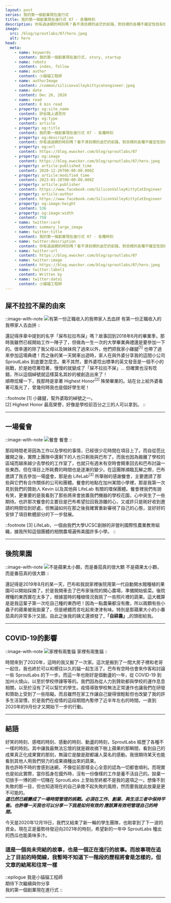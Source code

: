 ```yaml
---
layout: post
series: 我的第一個創業現在進行式
title: 我的第一個創業現在進行式 07 - 各種時刻
description: 你有過迷網的時刻嗎？看不清目標的迷茫的前路，對目標的各種不確定性抱有懷疑，導致不知道是否值得繼續努力下去時，也許和團隊一起驗收一下至今得成果會讓你更有動力。故事在這一篇文章中趕上了現在的時間線 (2020年12月)，回想起過去的種種才發現原來自己項目也有過那麼多的小心情。這篇文章將分享 SproutLabs 的各種難忘時刻，順便也說說綽號「屎布拉拉布屎」的由來。
image:
  src: /blog/sproutlabs/07/hero.jpeg
  alt: hero
head:
  meta:
    - name: keywords
      content: 我的第一個創業現在進行式, story, startup
    - name: robots
      content: index, follow
    - name: author
      content: 小貓貓工程師
    - name: authorImage
      content: /common/siliconvalleykittycatengineer.jpeg
    - name: date
      content: Dec 26, 2020
    - name: read
      content: 8 min read
    - property: og:site_name
      content: 矽谷路上遇見你
    - property: og:type
      content: article
    - property: og:title
      content: 我的第一個創業現在進行式 07 - 各種時刻
    - property: og:description
      content: 你有過迷網的時刻嗎？看不清目標的迷茫的前路，對目標的各種不確定性抱有懷疑，導致不知道是否值得繼續努力下去時，也許和團隊一起驗收一下至今得成果會讓你更有動力。故事在這一篇文章中趕上了現在的時間線 (2020年12月)，回想起過去的種種才發現原來自己項目也有過那麼多的小心情。這篇文章將分享 SproutLabs 的各種難忘時刻，順便也說說綽號「屎布拉拉布屎」的由來。
    - property: og:url
      content: https://blog.ewocker.com/blog/sproutlabs/07
    - property: og:image
      content: https://blog.ewocker.com/blog/sproutlabs/07/hero.jpeg
    - property: article:published_time
      content: 2020-12-26T00:00:00.000Z
    - property: article:modified_time
      content: 2023-03-20T00:00:00.000Z
    - property: article:publisher
      content: https://www.facebook.com/SiliconValleyKittyCatEngineer
    - property: article:author
      content: https://www.facebook.com/SiliconValleyKittyCatEngineer
    - property: og:image:height
      content: 536
    - property: og:image:width
      content: 750
    - name: twitter:card
      content: summary_large_image
    - name: twitter:title
      content: 我的第一個創業現在進行式 07 - 各種時刻
    - name: twitter:description
      content: 你有過迷網的時刻嗎？看不清目標的迷茫的前路，對目標的各種不確定性抱有懷疑，導致不知道是否值得繼續努力下去時，也許和團隊一起驗收一下至今得成果會讓你更有動力。故事在這一篇文章中趕上了現在的時間線 (2020年12月)，回想起過去的種種才發現原來自己項目也有過那麼多的小心情。這篇文章將分享 SproutLabs 的各種難忘時刻，順便也說說綽號「屎布拉拉布屎」的由來。
    - name: twitter:url
      content: https://blog.ewocker.com/blog/sproutlabs/07
    - name: twitter:image
      content: https://blog.ewocker.com/blog/sproutlabs/07/hero.jpeg
    - name: twitter:label1
      content: Written by
    - name: twitter:data1
      content: 小貓貓工程師
---
```


## 屎不拉拉不屎的由來

::image-with-note
![有第一份正職收入的我帶家人去血拼](/blog/sproutlabs/07/shopping.jpeg)
有第一份正職收入的我帶家人去血拼
::

還記得序章中提到的名字「屎布拉拉布屎」嗎？故事回到2018年6月的畢業季，那時我雖然已經開始工作一陣子了，但做為一生一次的大學畢業典禮還是要參加一下的。很幸運的除了我父母以及妹妹飛了過來以外，他們把我家小雞腿<sup>\[1\]</sup> 也帶了過來參加這場典禮！而之後的某一天開車出遊時，家人在與外婆分享我的這間小公司 SproutLabs 到底要怎麼念。果不其然，要外婆唸出標準的英文發音是一個不小的挑戰，於是她唸著唸著，慢慢的就變成了「屎不拉拉不屎」... 但確實也沒有唸錯，所以這個綽號就這樣莫名其妙的被創造出來了！  
順帶炫耀一下，我那時是拿著 Highest Honor<sup>\[2\]</sup> 殊榮畢業的。站在台上給外婆看著可風光了，曾幾何時我也是個好學生呢！

::footnote
\[1\] 小雞腿，幫外婆取的綽號之一。  
\[2\] Highest Honor 最高榮譽，好像是學校前百分之三的人可以拿到。
::

---

## 一場餐會

::image-with-note
![餐會](/blog/sproutlabs/07/dinner.jpeg)
餐會
::

那段時間老哥因為工作以及學校的事情，已經很少花時間在項目上了。而自從芭比離開之後，實際上團隊中還剩下的人也只剩我與巴布了。而我也因為搬離了學校的區域而越來越少去學校的工作室了，也就只有週末有空時會開車回去和巴布討論一些東西，但在項目上所耗費的時間也是逐漸的變少。在這團隊瀕臨瓦解之際，巴布邀請了我去參加一場盛會。那是由 LifeLab<sup>\[3\]</sup> 所舉辦的感謝餐會，主要邀請了那些與它們有合作關係的公司和團體。餐會的地點在加州某間小學裡，那是我第一次見到我們的贊助人 Kevin 以及其他與 LifeLab 有關的環保團體。餐會裡我們有說有笑，更重要的是我看到了那些將來會放置我們機器的學校花園，心中突生了一些期待。也許那次餐會的主要目是巴布希望拉回我游離的心，又或許只是剛好收到邀請的時間恰到好處，但無論如何在那之後我確實重新審視了自己的心態，並好好的安排了項目軟體部分的下一步發展。

::footnote
\[3\] LifeLab，一個由我們大學UCSC創辦的非營利國際性農業教育組織，據我所知這個團體的相關農場遍佈美國許多小學。
::

---

## 後院果園

::image-with-note
![不是蘋果太小顆，而是番茄真的很大顆](/blog/sproutlabs/07/crop.jpeg)
不是蘋果太小顆，而是番茄真的很大顆
::

還記得是2019年8月的某一天，巴布和我說家裡後院用第一代自動開水閥種植的果園可以開始採摘了。於是我開車去了巴布家後院的開心農場，準備開始偷菜。後院裡種的東西實在太多了，根據當時的種植情況我挑了一些照片裡的蔬果。這大概算是是我這輩子第一次吃自己種的東西吧！因為一點農藥都沒有撒，所以兩顆有些小蟲子的蘋果被我拋棄了，但是總體而言吃起來津津有味。特別是那蘋果大小的小番茄真的非常多汁又甜。自此之後我的姨丈還頒發了_**「自耕農」**_的頭銜給我。

---

## COVID-19的影響

::image-with-note
![家裡有兩隻貓](/blog/sproutlabs/07/cats.png)
家裡有兩隻貓
::

時間來到了2020年，這時的我又搬了一次家。這次是搬到了一間大房子裡和老哥一起住，我也終於可以和嚮往以久的貓一起生活了。巴布有空時也會來作客和討論一些 SproutLabs 的下一步。而這一年也剛好是個動盪的一年，從 COVID-19 到加州火燒山，以至於學校停課等等的。我們因為從人力到贊助都與學校的運作息息相關，以至於沒有了可以幫忙的學生。疫情導致學校無法正常運作也讓我們在研發和贊助上受到了一些阻礙。而且雖然在家工作讓自己變得很輕鬆但也改變了我的許多生活習慣，於是我們在疫情的這段期間內暫停了近半年左右的時間。一直到2020年的9月份才又開始下一步的行動。

---

## 結語

好笑的時刻、感嘅的時刻、感動的時刻、動盪的時刻，SproutLabs 經歷了各種不一樣的時刻。其中讓我最無法忘懷的就是親收摘下樹上蘋果的那瞬間，看到自己的成果真正化成果實的那刻，無論它是酸是甜都讓人莫名的感動。我很期待某天也能看到其他人用我們努力的成果摘種出來的蔬果。  
我也許時不時的會感到迷網，不像從前那樣全心全意的認為一切都會順利。而現實也是如此實際，當你孤身在國外時，沒有一份像樣的工作是養不活自己的。拋棄一切放手一博的把一切賭在 SproutLabs 上至始至終都不是我的選項之一。想像不到失敗的那一目，但也知道現在的自己承擔不起失敗的風險，然而要我就此放棄是更不可能的。  
**_這已然已經變成了一場時間管理的挑戰。必須在工作、創業、與生活三者中保持平衡。也許哪一天我也可以分享一下我是如何有效的 應該算有效吧管理自己的時間。_**

今天是2020年12月19日，我們又結束了新一輪的學生團隊，也剛拿到了下一波的資金。現在正是蓄勢待發迎向2021年的時刻，希望新的一年中 SproutLabs 種出的西瓜也能美味多汁。

### 這是一個尚未完結的故事，也是一個正在進行的故事。而故事現在追上了目前的時間線，我暫時不知道下一階段的歷程將會是怎樣的，但文章的結尾和往常一樣

::epilogue
我是小貓貓工程師<br/>
期待下次繼續與你分享<br/>
我的第一個創業現在進行式
::

---

